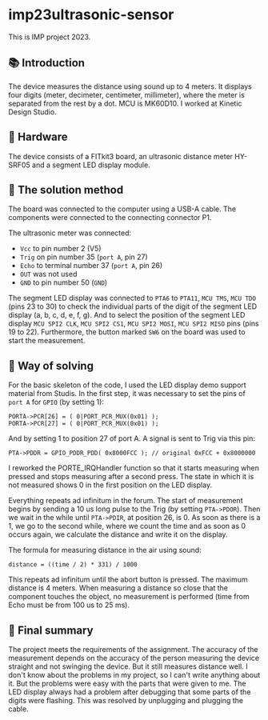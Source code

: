 # imp23ultrasonic-sensor

This is IMP project 2023. 

## 📚 Introduction

The device measures the distance using sound up to 4 meters. It displays four digits (meter, decimeter, centimeter, millimeter), where the meter is separated from the rest by a dot. MCU is MK60D10. I worked at Kinetic Design Studio.

## 💾 Hardware

The device consists of a FITkit3 board, an ultrasonic distance meter HY-SRF05 and a segment LED display module.

## 📑 The solution method

The board was connected to the computer using a USB-A cable. The components were connected to the connecting connector P1.

The ultrasonic meter was connected:
* `Vcc` to pin number 2 (V5)
* `Trig` on pin number 35 (`port A`, pin 27)
* `Echo` to terminal number 37 (`port A`, pin 26)
* `OUT` was not used
* `GND` to pin number 50 (`GND`)

The segment LED display was connected to `PTA6` to `PTA11`, `MCU TMS`, `MCU TDO` (pins 23 to 30) to check the individual parts of the digit of the segment LED display (a, b, c, d, e, f, g). And to select the position of the segment LED display `MCU SPI2 CLK`, `MCU SPI2 CS1`, `MCU SPI2 MOSI`, `MCU SPI2 MISO` pins (pins 19 to 22).
Furthermore, the button marked `SW6` on the board was used to start the measurement.

## 📇 Way of solving

For the basic skeleton of the code, I used the LED display demo support material from Studis.
In the first step, it was necessary to set the pins of `port A` for `GPIO` (by setting 1):

```
PORTA->PCR[26] = ( 0|PORT_PCR_MUX(0x01) );
PORTA->PCR[27] = ( 0|PORT_PCR_MUX(0x01) );
```

And by setting 1 to position 27 of port A. A signal is sent to Trig via this pin:

```
PTA->PDDR = GPIO_PDDR_PDD( 0x8000FCC ); // original 0xFCC + 0x8000000
```

I reworked the PORTE_IRQHandler function so that it starts measuring when pressed and stops measuring after a second press. The state in which it is not measured shows 0 in the first position on the LED display.

Everything repeats ad infinitum in the forum. The start of measurement begins by sending a 10 us long pulse to the Trig (by setting `PTA->PDOR`). Then we wait in the while until `PTA->PDIR`, at position 26, is 0. As soon as there is a 1, we go to the second while, where we count the time and as soon as 0 occurs again, we calculate the distance and write it on the display.

The formula for measuring distance in the air using sound:

```
distance = ((time / 2) * 331) / 1000
```

This repeats ad infinitum until the abort button is pressed. The maximum distance is 4 meters. When measuring a distance so close that the component touches the object, no measurement is performed (time from Echo must be from 100 us to 25 ms).

## 📃 Final summary

The project meets the requirements of the assignment. The accuracy of the measurement depends on the accuracy of the person measuring the device straight and not swinging the device. But it still measures distance well. I don't know about the problems in my project, so I can't write anything about it. But the problems were easy with the parts that were given to me. The LED display always had a problem after debugging that some parts of the digits were flashing. This was resolved by unplugging and plugging the cable.
